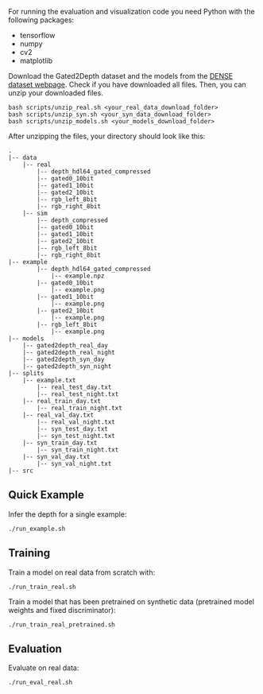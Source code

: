 For running the evaluation and visualization code you need Python with the following packages:
- tensorflow
- numpy
- cv2
- matplotlib

Download the Gated2Depth dataset and the models from the [DENSE dataset webpage](https://www.uni-ulm.de/en/in/driveu/projects/dense-datasets). 
Check if you have downloaded all files. Then, you can unzip your downloaded files.
```
bash scripts/unzip_real.sh <your_real_data_download_folder>
bash scripts/unzip_syn.sh <your_syn_data_download_folder>
bash scripts/unzip_models.sh <your_models_download_folder>
```

After unzipping the files, your directory should look like this:
```
.
|-- data
    |-- real
        |-- depth_hdl64_gated_compressed
        |-- gated0_10bit
        |-- gated1_10bit
        |-- gated2_10bit
        |-- rgb_left_8bit
        |-- rgb_right_8bit
    |-- sim
        |-- depth_compressed
        |-- gated0_10bit
        |-- gated1_10bit
        |-- gated2_10bit
        |-- rgb_left_8bit
        |-- rgb_right_8bit
|-- example
        |-- depth_hdl64_gated_compressed
        	|-- example.npz
        |-- gated0_10bit
        	|-- example.png
        |-- gated1_10bit
        	|-- example.png
        |-- gated2_10bit
        	|-- example.png
        |-- rgb_left_8bit
        	|-- example.png
|-- models
	|-- gated2depth_real_day
	|-- gated2depth_real_night
	|-- gated2depth_syn_day
	|-- gated2depth_syn_night
|-- splits
	|-- example.txt
        |-- real_test_day.txt
        |-- real_test_night.txt
	|-- real_train_day.txt
        |-- real_train_night.txt
	|-- real_val_day.txt
        |-- real_val_night.txt
        |-- syn_test_day.txt
        |-- syn_test_night.txt
	|-- syn_train_day.txt
        |-- syn_train_night.txt
	|-- syn_val_day.txt
        |-- syn_val_night.txt
|-- src
```
## Quick Example
Infer the depth for a single example:
```
./run_example.sh
```
## Training
Train a model on real data from scratch with:
```
./run_train_real.sh
```
Train a model that has been pretrained on synthetic data (pretrained model weights and fixed discriminator):
```
./run_train_real_pretrained.sh
```
## Evaluation

Evaluate on real data:
```
./run_eval_real.sh
```
